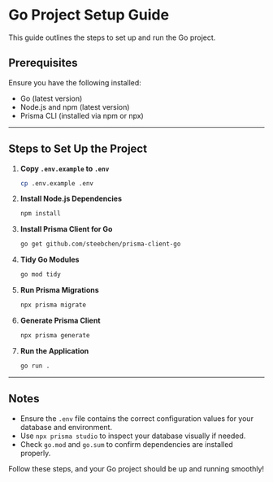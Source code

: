 # Go Project Setup Guide

This guide outlines the steps to set up and run the Go project.

## Prerequisites

Ensure you have the following installed:

- Go (latest version)
- Node.js and npm (latest version)
- Prisma CLI (installed via npm or npx)

---

## Steps to Set Up the Project

1. **Copy `.env.example` to `.env`**

   ```bash
   cp .env.example .env
   ```

2. **Install Node.js Dependencies**

   ```bash
   npm install
   ```

3. **Install Prisma Client for Go**

   ```bash
   go get github.com/steebchen/prisma-client-go
   ```

4. **Tidy Go Modules**

   ```bash
   go mod tidy
   ```

5. **Run Prisma Migrations**

   ```bash
   npx prisma migrate
   ```

6. **Generate Prisma Client**

   ```bash
   npx prisma generate
   ```

7. **Run the Application**

   ```bash
   go run .
   ```

---

## Notes

- Ensure the `.env` file contains the correct configuration values for your database and environment.
- Use `npx prisma studio` to inspect your database visually if needed.
- Check `go.mod` and `go.sum` to confirm dependencies are installed properly.

Follow these steps, and your Go project should be up and running smoothly!

